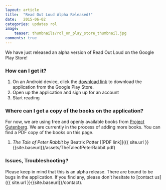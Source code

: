 ```yaml
---
layout: article
title:  "Read Out Loud Alpha Released!"
date:   2015-06-02
categories: updates rol
image:
    teaser: thumbnails/rol_on_play_store_thumbnail.jpg
comments: true
---
```


We have just released an alpha version of Read Out Loud on the Google Play Store!

### How can I get it?

1. On an Android device, click the [download link](https://play.google.com/store/apps/details?id=com.juliananazare.rol) to download the application from the Google Play Store.
2. Open up the application and sign up for an account
3. Start reading


### Where can I get a copy of the books on the application?
For now, we are using free and openly available books from [Project Gutenberg](https://www.gutenberg.org/). We are currently in the process of adding more books. You can find a PDF copy of the books on this page.

1. _The Tale of Peter Rabbit_ by Beatrix Potter [[PDF link]]({{ site.url }}{{site.baseurl}}/assets/TheTaleofPeterRabbit.pdf)

### Issues, Troubleshooting?
Please keep in mind that this is an alpha release. There are bound to be bugs in the application. If you find any, please don't hesitate to [contact us]({{ site.url }}{{site.baseurl}}/contact).



